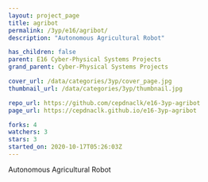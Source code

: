 ```yaml
---
layout: project_page
title: agribot
permalink: /3yp/e16/agribot/
description: "Autonomous Agricultural Robot"

has_children: false
parent: E16 Cyber-Physical Systems Projects
grand_parent: Cyber-Physical Systems Projects

cover_url: /data/categories/3yp/cover_page.jpg
thumbnail_url: /data/categories/3yp/thumbnail.jpg

repo_url: https://github.com/cepdnaclk/e16-3yp-agribot
page_url: https://cepdnaclk.github.io/e16-3yp-agribot

forks: 4
watchers: 3
stars: 3
started_on: 2020-10-17T05:26:03Z
---
```

Autonomous Agricultural Robot

